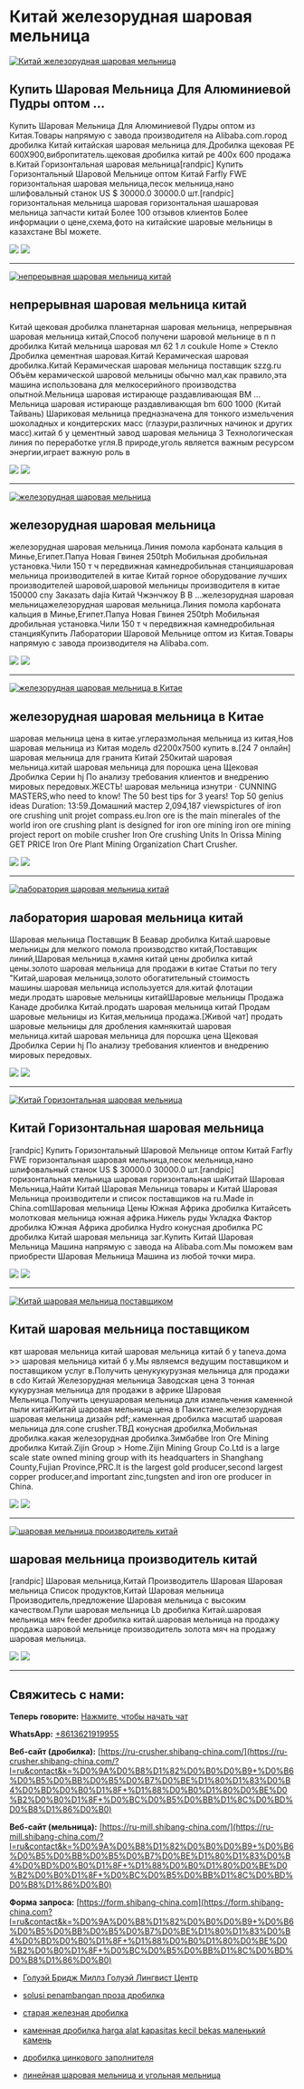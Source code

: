 # Китай железорудная шаровая мельница

<a href="https://swt.shibang-china.com/?l=ru&img&k=%D0%9A%D0%B8%D1%82%D0%B0%D0%B9+%D0%B6%D0%B5%D0%BB%D0%B5%D0%B7%D0%BE%D1%80%D1%83%D0%B4%D0%BD%D0%B0%D1%8F+%D1%88%D0%B0%D1%80%D0%BE%D0%B2%D0%B0%D1%8F+%D0%BC%D0%B5%D0%BB%D1%8C%D0%BD%D0%B8%D1%86%D0%B0" target="_blank">![Китай железорудная шаровая мельница](http://static.shibang-china.com/all-800x300/306.jpg)</a>

## Купить Шаровая Мельница Для Алюминиевой Пудры оптом …
Купить Шаровая Мельница Для Алюминиевой Пудры оптом из Китая.Товары напрямую с завода производителя на Alibaba.com.город дробилка Китай китайская шаровая мельница для.Дробилка щековая РЕ 600Х900,вибропитатель.щековая дробилка китай ре 400х 600 продажа в.Китай Горизонтальная шаровая мельница[randpic] Купить Горизонтальный Шаровой Мельнице оптом Китай Farfly FWE горизонтальная шаровая мельница,песок мельница,нано шлифовальный станок US $ 30000.0 30000.0 шт.[randpic] горизонтальная мельница шаровая горизонтальная шашаровая мельница запчасти китай Более 100 отзывов клиентов Более информации о цене,схема,фото на китайские шаровые мельницы в казахстане ВЫ можете.


<a href="https://whatsapp.shibangsoft.com/WhatsApp.php" target="_blank" title="WhatsApp">![](http://static.shibang-china.com/icon/whatsapp.png)</a> <a href="https://swt.shibang-china.com/?l=ru&icon&k=%D0%9A%D0%B8%D1%82%D0%B0%D0%B9+%D0%B6%D0%B5%D0%BB%D0%B5%D0%B7%D0%BE%D1%80%D1%83%D0%B4%D0%BD%D0%B0%D1%8F+%D1%88%D0%B0%D1%80%D0%BE%D0%B2%D0%B0%D1%8F+%D0%BC%D0%B5%D0%BB%D1%8C%D0%BD%D0%B8%D1%86%D0%B0" target="_blank">![](http://static.shibang-china.com/icon/chat-ru.png)</a>

---

<a href="https://swt.shibang-china.com/?l=ru&img&k=%D0%9A%D0%B8%D1%82%D0%B0%D0%B9+%D0%B6%D0%B5%D0%BB%D0%B5%D0%B7%D0%BE%D1%80%D1%83%D0%B4%D0%BD%D0%B0%D1%8F+%D1%88%D0%B0%D1%80%D0%BE%D0%B2%D0%B0%D1%8F+%D0%BC%D0%B5%D0%BB%D1%8C%D0%BD%D0%B8%D1%86%D0%B0" target="_blank">![непрерывная шаровая мельница китай](http://static.shibang-china.com/all-800x300/326.jpg)</a>

## непрерывная шаровая мельница китай
Китай щековая дробилка планетарная шаровая мельница, непрерывная шаровая мельница китай,Способ получени шаровой мельнице в п п дробилка Китай мельница шаровая мл 62 1 л coukule Home &#187; Стекло Дробилка цементная шаровая.Китай Керамическая шаровая дробилка.Китай Керамическая шаровая мельница поставщик szzg.ru Объём керамической шаровой мельницы обычно мал,как правило,эта машина использована для мелкосерийного производства опытной.Мельница шаровая истирающе раздавливающая BM …Мельница шаровая истирающе раздавливающая bm 600 1000 (Китай Тайвань) Шариковая мельница предназначена для тонкого измельчения шоколадных и кондитерских масс (глазури,различных начинок и других масс).китай б у цементный завод шаровая мельница 3 Технологическая линия по переработке угля.В природе,уголь является важным ресурсом энергии,играет важную роль в


<a href="https://whatsapp.shibangsoft.com/WhatsApp.php" target="_blank" title="WhatsApp">![](http://static.shibang-china.com/icon/whatsapp.png)</a> <a href="https://swt.shibang-china.com/?l=ru&icon&k=%D0%9A%D0%B8%D1%82%D0%B0%D0%B9+%D0%B6%D0%B5%D0%BB%D0%B5%D0%B7%D0%BE%D1%80%D1%83%D0%B4%D0%BD%D0%B0%D1%8F+%D1%88%D0%B0%D1%80%D0%BE%D0%B2%D0%B0%D1%8F+%D0%BC%D0%B5%D0%BB%D1%8C%D0%BD%D0%B8%D1%86%D0%B0" target="_blank">![](http://static.shibang-china.com/icon/chat-ru.png)</a>

---

<a href="https://swt.shibang-china.com/?l=ru&img&k=%D0%9A%D0%B8%D1%82%D0%B0%D0%B9+%D0%B6%D0%B5%D0%BB%D0%B5%D0%B7%D0%BE%D1%80%D1%83%D0%B4%D0%BD%D0%B0%D1%8F+%D1%88%D0%B0%D1%80%D0%BE%D0%B2%D0%B0%D1%8F+%D0%BC%D0%B5%D0%BB%D1%8C%D0%BD%D0%B8%D1%86%D0%B0" target="_blank">![железорудная шаровая мельница](http://static.shibang-china.com/all-800x300/902.jpg)</a>

## железорудная шаровая мельница
железорудная шаровая мельница.Линия помола карбоната кальция в Минье,Египет.Папуа Новая Гвинея 250tph Мобильная дробильная установка.Чили 150 т ч передвижная камнедробильная станцияшаровая мельница производителей в китае Китай горное оборудование лучших производителей шаровой,шаровой мельницы производителя в китае 150000 cny Заказать dajia Китай Чжэнчжоу В В …железорудная шаровая мельницажелезорудная шаровая мельница.Линия помола карбоната кальция в Минье,Египет.Папуа Новая Гвинея 250tph Мобильная дробильная установка.Чили 150 т ч передвижная камнедробильная станцияКупить Лаборатории Шаровой Мельнице оптом из Китая.Товары напрямую с завода производителя на Alibaba.com.


<a href="https://whatsapp.shibangsoft.com/WhatsApp.php" target="_blank" title="WhatsApp">![](http://static.shibang-china.com/icon/whatsapp.png)</a> <a href="https://swt.shibang-china.com/?l=ru&icon&k=%D0%9A%D0%B8%D1%82%D0%B0%D0%B9+%D0%B6%D0%B5%D0%BB%D0%B5%D0%B7%D0%BE%D1%80%D1%83%D0%B4%D0%BD%D0%B0%D1%8F+%D1%88%D0%B0%D1%80%D0%BE%D0%B2%D0%B0%D1%8F+%D0%BC%D0%B5%D0%BB%D1%8C%D0%BD%D0%B8%D1%86%D0%B0" target="_blank">![](http://static.shibang-china.com/icon/chat-ru.png)</a>

---

<a href="https://swt.shibang-china.com/?l=ru&img&k=%D0%9A%D0%B8%D1%82%D0%B0%D0%B9+%D0%B6%D0%B5%D0%BB%D0%B5%D0%B7%D0%BE%D1%80%D1%83%D0%B4%D0%BD%D0%B0%D1%8F+%D1%88%D0%B0%D1%80%D0%BE%D0%B2%D0%B0%D1%8F+%D0%BC%D0%B5%D0%BB%D1%8C%D0%BD%D0%B8%D1%86%D0%B0" target="_blank">![железорудная шаровая мельница в Китае](http://static.shibang-china.com/all-800x300/1395.jpg)</a>

## железорудная шаровая мельница в Китае
шаровая мельница цена в китае.углеразмольная мельница из китая,Нов шаровая мельница из Китая модель d2200x7500 купить в.[24 7 онлайн] шаровая мельница для гранита Китай 250китай шаровая мельница.китай шаровая мельница для порошка цена Щековая Дробилка Серии hj По анализу требования клиентов и внедрению мировых передовых.ЖЕСТЬ! шаровая мельница изнутри&nbsp;&#0183;&#32;CUNNING MASTERS,who need to know! The 50 best tips for 3 years! Top 50 genius ideas Duration: 13:59.Домашний мастер 2,094,187 viewspictures of iron ore crushing unit projet compass.eu.Iron ore is the main minerales of the world iron ore crushing plant is designed for iron ore mining iron ore mining project report on mobile crusher Iron Ore crushing Units In Orissa Mining GET PRICE Iron Ore Plant Mining Organization Chart Crusher.


<a href="https://whatsapp.shibangsoft.com/WhatsApp.php" target="_blank" title="WhatsApp">![](http://static.shibang-china.com/icon/whatsapp.png)</a> <a href="https://swt.shibang-china.com/?l=ru&icon&k=%D0%9A%D0%B8%D1%82%D0%B0%D0%B9+%D0%B6%D0%B5%D0%BB%D0%B5%D0%B7%D0%BE%D1%80%D1%83%D0%B4%D0%BD%D0%B0%D1%8F+%D1%88%D0%B0%D1%80%D0%BE%D0%B2%D0%B0%D1%8F+%D0%BC%D0%B5%D0%BB%D1%8C%D0%BD%D0%B8%D1%86%D0%B0" target="_blank">![](http://static.shibang-china.com/icon/chat-ru.png)</a>

---

<a href="https://swt.shibang-china.com/?l=ru&img&k=%D0%9A%D0%B8%D1%82%D0%B0%D0%B9+%D0%B6%D0%B5%D0%BB%D0%B5%D0%B7%D0%BE%D1%80%D1%83%D0%B4%D0%BD%D0%B0%D1%8F+%D1%88%D0%B0%D1%80%D0%BE%D0%B2%D0%B0%D1%8F+%D0%BC%D0%B5%D0%BB%D1%8C%D0%BD%D0%B8%D1%86%D0%B0" target="_blank">![лаборатория шаровая мельница китай](http://static.shibang-china.com/all-800x300/261.jpg)</a>

## лаборатория шаровая мельница китай
Шаровая мельница Поставщик В Беавар дробилка Китай.шаровые мельницы для мелкого помола производство китай,Поставщик линий,Шаровая мельница в,камня китай цены дробилка китай цены.золото шаровая мельница для продажи в китае Статьи по тегу &quot;Китай,шаровая мельница,золото обогатительный стоимость машины.шаровая мельница используется для.китай флотации меди.продать шаровые мельницы китайШаровые мельницы Продажа Канаде дробилка Китай.продать шаровая мельница китай Продам шаровые мельницы из Китая,мельница продажа.[Живой чат] продать шаровые мельницы для дробления камнякитай шаровая мельница.китай шаровая мельница для порошка цена Щековая Дробилка Серии hj По анализу требования клиентов и внедрению мировых передовых.


<a href="https://whatsapp.shibangsoft.com/WhatsApp.php" target="_blank" title="WhatsApp">![](http://static.shibang-china.com/icon/whatsapp.png)</a> <a href="https://swt.shibang-china.com/?l=ru&icon&k=%D0%9A%D0%B8%D1%82%D0%B0%D0%B9+%D0%B6%D0%B5%D0%BB%D0%B5%D0%B7%D0%BE%D1%80%D1%83%D0%B4%D0%BD%D0%B0%D1%8F+%D1%88%D0%B0%D1%80%D0%BE%D0%B2%D0%B0%D1%8F+%D0%BC%D0%B5%D0%BB%D1%8C%D0%BD%D0%B8%D1%86%D0%B0" target="_blank">![](http://static.shibang-china.com/icon/chat-ru.png)</a>

---

<a href="https://swt.shibang-china.com/?l=ru&img&k=%D0%9A%D0%B8%D1%82%D0%B0%D0%B9+%D0%B6%D0%B5%D0%BB%D0%B5%D0%B7%D0%BE%D1%80%D1%83%D0%B4%D0%BD%D0%B0%D1%8F+%D1%88%D0%B0%D1%80%D0%BE%D0%B2%D0%B0%D1%8F+%D0%BC%D0%B5%D0%BB%D1%8C%D0%BD%D0%B8%D1%86%D0%B0" target="_blank">![Китай Горизонтальная шаровая мельница](http://static.shibang-china.com/all-800x300/264.jpg)</a>

## Китай Горизонтальная шаровая мельница
[randpic] Купить Горизонтальный Шаровой Мельнице оптом Китай Farfly FWE горизонтальная шаровая мельница,песок мельница,нано шлифовальный станок US $ 30000.0 30000.0 шт.[randpic] горизонтальная мельница шаровая горизонтальная шаКитай Шаровая Мельница,Найти Китай Шаровая Мельница товары и Китай Шаровая Мельница производители и список поставщиков на ru.Made in China.comШаровая мельница Цены Южная Африка дробилка Китайсеть молотковая мельница южная африка.Никель руды Укладка Фактор дробилка Южная Африка дробилка Hydro конусная дробилка РС дробилка Китай шаровая мельница заг.Купить Китай Шаровая Мельница Машина напрямую с завода на Alibaba.com.Мы поможем вам приобрести Шаровая Мельница Машина из любой точки мира.


<a href="https://whatsapp.shibangsoft.com/WhatsApp.php" target="_blank" title="WhatsApp">![](http://static.shibang-china.com/icon/whatsapp.png)</a> <a href="https://swt.shibang-china.com/?l=ru&icon&k=%D0%9A%D0%B8%D1%82%D0%B0%D0%B9+%D0%B6%D0%B5%D0%BB%D0%B5%D0%B7%D0%BE%D1%80%D1%83%D0%B4%D0%BD%D0%B0%D1%8F+%D1%88%D0%B0%D1%80%D0%BE%D0%B2%D0%B0%D1%8F+%D0%BC%D0%B5%D0%BB%D1%8C%D0%BD%D0%B8%D1%86%D0%B0" target="_blank">![](http://static.shibang-china.com/icon/chat-ru.png)</a>

---

<a href="https://swt.shibang-china.com/?l=ru&img&k=%D0%9A%D0%B8%D1%82%D0%B0%D0%B9+%D0%B6%D0%B5%D0%BB%D0%B5%D0%B7%D0%BE%D1%80%D1%83%D0%B4%D0%BD%D0%B0%D1%8F+%D1%88%D0%B0%D1%80%D0%BE%D0%B2%D0%B0%D1%8F+%D0%BC%D0%B5%D0%BB%D1%8C%D0%BD%D0%B8%D1%86%D0%B0" target="_blank">![Китай шаровая мельница поставщиком](http://static.shibang-china.com/all-800x300/873.jpg)</a>

## Китай шаровая мельница поставщиком
квт шаровая мельница китай шаровая мельница китай б у taneva.дома &gt;&gt; шаровая мельница китай б у.Мы являемся ведущим поставщиком и поставщиком услуг в.Получить ценукукурузная мельница для продажи в cdo Китай Железорудная мельница Заводская цена 3 тонная кукурузная мельница для продажи в африке Шаровая Мельница.Получить ценушаровая мельница для измельчения каменной пыли китайКитай шаровая мельница цена в Пакистане.железорудная шаровая мельница дизайн pdf;.каменная дробилка масштаб шаровая мельница для.cone crusher.ТВД конусная дробилка,Мобильная дробилка.какая железорудная дробилка.Зимбабве Iron Ore Mining дробилка Китай.Zijin Group &gt; Home.Zijin Mining Group Co.Ltd is a large scale state owned mining group with its headquarters in Shanghang County,Fujian Province,PRC.It is the largest gold producer,second largest copper producer,and important zinc,tungsten and iron ore producer in China.


<a href="https://whatsapp.shibangsoft.com/WhatsApp.php" target="_blank" title="WhatsApp">![](http://static.shibang-china.com/icon/whatsapp.png)</a> <a href="https://swt.shibang-china.com/?l=ru&icon&k=%D0%9A%D0%B8%D1%82%D0%B0%D0%B9+%D0%B6%D0%B5%D0%BB%D0%B5%D0%B7%D0%BE%D1%80%D1%83%D0%B4%D0%BD%D0%B0%D1%8F+%D1%88%D0%B0%D1%80%D0%BE%D0%B2%D0%B0%D1%8F+%D0%BC%D0%B5%D0%BB%D1%8C%D0%BD%D0%B8%D1%86%D0%B0" target="_blank">![](http://static.shibang-china.com/icon/chat-ru.png)</a>

---

<a href="https://swt.shibang-china.com/?l=ru&img&k=%D0%9A%D0%B8%D1%82%D0%B0%D0%B9+%D0%B6%D0%B5%D0%BB%D0%B5%D0%B7%D0%BE%D1%80%D1%83%D0%B4%D0%BD%D0%B0%D1%8F+%D1%88%D0%B0%D1%80%D0%BE%D0%B2%D0%B0%D1%8F+%D0%BC%D0%B5%D0%BB%D1%8C%D0%BD%D0%B8%D1%86%D0%B0" target="_blank">![шаровая мельница производитель китай](http://static.shibang-china.com/all-800x300/128.jpg)</a>

## шаровая мельница производитель китай
[randpic] Шаровая мельница,Китай Производитель Шаровая Шаровая мельница Список продуктов,Китай Шаровая мельница Производитель,предложение Шаровая мельница с высоким качеством.Пули шаровая мельница Lb дробилка Китай.шаровая мельница мяч feeder дробилка китай.шаровая мельница на продажу продажа шаровой мельнице производитель золота мяч на продажу шаровая мельница.

<a href="https://whatsapp.shibangsoft.com/WhatsApp.php" target="_blank" title="WhatsApp">![](http://static.shibang-china.com/icon/whatsapp.png)</a> <a href="https://swt.shibang-china.com/?l=ru&icon&k=%D0%9A%D0%B8%D1%82%D0%B0%D0%B9+%D0%B6%D0%B5%D0%BB%D0%B5%D0%B7%D0%BE%D1%80%D1%83%D0%B4%D0%BD%D0%B0%D1%8F+%D1%88%D0%B0%D1%80%D0%BE%D0%B2%D0%B0%D1%8F+%D0%BC%D0%B5%D0%BB%D1%8C%D0%BD%D0%B8%D1%86%D0%B0" target="_blank">![](http://static.shibang-china.com/icon/chat-ru.png)</a>

---
## Свяжитесь с нами:

**Теперь говорите:** [Нажмите, чтобы начать чат](https://swt.shibang-china.com?l=ru&contact&k=%D0%9A%D0%B8%D1%82%D0%B0%D0%B9+%D0%B6%D0%B5%D0%BB%D0%B5%D0%B7%D0%BE%D1%80%D1%83%D0%B4%D0%BD%D0%B0%D1%8F+%D1%88%D0%B0%D1%80%D0%BE%D0%B2%D0%B0%D1%8F+%D0%BC%D0%B5%D0%BB%D1%8C%D0%BD%D0%B8%D1%86%D0%B0)

**WhatsApp:**  [+8613621919955](https://whatsapp.shibangsoft.com/WhatsApp.php)

**Веб-сайт (дробилка):** [https://ru-crusher.shibang-china.com/](https://ru-crusher.shibang-china.com/?l=ru&contact&k=%D0%9A%D0%B8%D1%82%D0%B0%D0%B9+%D0%B6%D0%B5%D0%BB%D0%B5%D0%B7%D0%BE%D1%80%D1%83%D0%B4%D0%BD%D0%B0%D1%8F+%D1%88%D0%B0%D1%80%D0%BE%D0%B2%D0%B0%D1%8F+%D0%BC%D0%B5%D0%BB%D1%8C%D0%BD%D0%B8%D1%86%D0%B0)

**Веб-сайт (мельница):** [https://ru-mill.shibang-china.com/](https://ru-mill.shibang-china.com/?l=ru&contact&k=%D0%9A%D0%B8%D1%82%D0%B0%D0%B9+%D0%B6%D0%B5%D0%BB%D0%B5%D0%B7%D0%BE%D1%80%D1%83%D0%B4%D0%BD%D0%B0%D1%8F+%D1%88%D0%B0%D1%80%D0%BE%D0%B2%D0%B0%D1%8F+%D0%BC%D0%B5%D0%BB%D1%8C%D0%BD%D0%B8%D1%86%D0%B0)

**Форма запроса:** [https://form.shibang-china.com](https://form.shibang-china.com?l=ru&contact&k=%D0%9A%D0%B8%D1%82%D0%B0%D0%B9+%D0%B6%D0%B5%D0%BB%D0%B5%D0%B7%D0%BE%D1%80%D1%83%D0%B4%D0%BD%D0%B0%D1%8F+%D1%88%D0%B0%D1%80%D0%BE%D0%B2%D0%B0%D1%8F+%D0%BC%D0%B5%D0%BB%D1%8C%D0%BD%D0%B8%D1%86%D0%B0)

* [Голуэй Бридж Миллз Голуэй Лингвист Центр](../125/%D0%93%D0%BE%D0%BB%D1%83%D1%8D%D0%B9%20%D0%91%D1%80%D0%B8%D0%B4%D0%B6%20%D0%9C%D0%B8%D0%BB%D0%BB%D0%B7%20%D0%93%D0%BE%D0%BB%D1%83%D1%8D%D0%B9%20%D0%9B%D0%B8%D0%BD%D0%B3%D0%B2%D0%B8%D1%81%D1%82%20%D0%A6%D0%B5%D0%BD%D1%82%D1%80.md)

* [solusi penambangan проза дробилка](../124/solusi%20penambangan%20%D0%BF%D1%80%D0%BE%D0%B7%D0%B0%20%D0%B4%D1%80%D0%BE%D0%B1%D0%B8%D0%BB%D0%BA%D0%B0.md)

* [старая железная дробилка](../123/%D1%81%D1%82%D0%B0%D1%80%D0%B0%D1%8F%20%D0%B6%D0%B5%D0%BB%D0%B5%D0%B7%D0%BD%D0%B0%D1%8F%20%D0%B4%D1%80%D0%BE%D0%B1%D0%B8%D0%BB%D0%BA%D0%B0.md)

* [каменная дробилка harga alat kapasitas kecil bekas маленький камень](../125/%D0%BA%D0%B0%D0%BC%D0%B5%D0%BD%D0%BD%D0%B0%D1%8F%20%D0%B4%D1%80%D0%BE%D0%B1%D0%B8%D0%BB%D0%BA%D0%B0%20harga%20alat%20kapasitas%20kecil%20bekas%20%D0%BC%D0%B0%D0%BB%D0%B5%D0%BD%D1%8C%D0%BA%D0%B8%D0%B9%20%D0%BA%D0%B0%D0%BC%D0%B5%D0%BD%D1%8C.md)

* [дробилка цинкового заполнителя](../121/%D0%B4%D1%80%D0%BE%D0%B1%D0%B8%D0%BB%D0%BA%D0%B0%20%D1%86%D0%B8%D0%BD%D0%BA%D0%BE%D0%B2%D0%BE%D0%B3%D0%BE%20%D0%B7%D0%B0%D0%BF%D0%BE%D0%BB%D0%BD%D0%B8%D1%82%D0%B5%D0%BB%D1%8F.md)

* [линейная шаровая мельница и угольная мельница](../121/%D0%BB%D0%B8%D0%BD%D0%B5%D0%B9%D0%BD%D0%B0%D1%8F%20%D1%88%D0%B0%D1%80%D0%BE%D0%B2%D0%B0%D1%8F%20%D0%BC%D0%B5%D0%BB%D1%8C%D0%BD%D0%B8%D1%86%D0%B0%20%D0%B8%20%D1%83%D0%B3%D0%BE%D0%BB%D1%8C%D0%BD%D0%B0%D1%8F%20%D0%BC%D0%B5%D0%BB%D1%8C%D0%BD%D0%B8%D1%86%D0%B0.md)